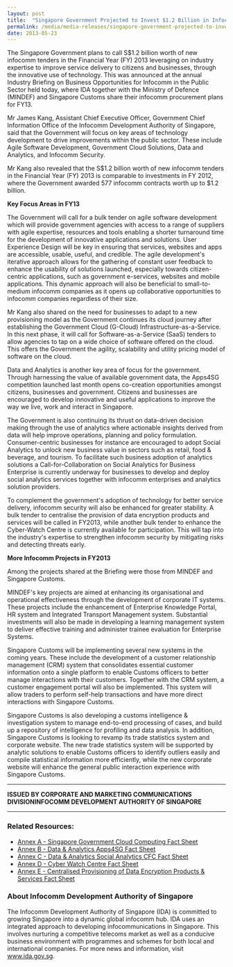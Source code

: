 ```yaml
---
layout: post
title:  "Singapore Government Projected to Invest $1.2 Billion in Infocomm Technologies to Enhance Operational Efficiency and Public Service Delivery"
permalink: /media/media-releases/singapore-government-projected-to-invest-1-point-2-billion-in-infocomm-technologies-to-enhance-operational-efficiency-and-public-service-delivery
date: 2013-05-23
---
```

The Singapore Government plans to call S$1.2 billion worth of new infocomm tenders in the Financial Year (FY) 2013 leveraging on industry expertise to improve service delivery to citizens and businesses, through the innovative use of technology. This was announced at the annual Industry Briefing on Business Opportunities for Infocomm in the Public Sector held today, where IDA together with the Ministry of Defence (MINDEF) and Singapore Customs share their infocomm procurement plans for FY13.

Mr James Kang, Assistant Chief Executive Officer, Government Chief Information Office of the Infocomm Development Authority of Singapore, said that the Government will focus on key areas of technology development to drive improvements within the public sector. These include Agile Software Development, Government Cloud Solutions, Data and Analytics, and Infocomm Security.

Mr Kang also revealed that the S$1.2 billion worth of new infocomm tenders in the Financial Year (FY) 2013 is comparable to investments in FY 2012, where the Government awarded 577 infocomm contracts worth up to $1.2 billion.

**Key Focus Areas in FY13**

The Government will call for a bulk tender on agile software development which will provide government agencies with access to a range of suppliers with agile expertise, resources and tools enabling a shorter turnaround time for the development of innovative applications and solutions. User Experience Design will be key in ensuring that services, websites and apps are accessible, usable, useful, and credible. The agile development's iterative approach allows for the gathering of constant user feedback to enhance the usability of solutions launched, especially towards citizen-centric applications, such as government e-services, websites and mobile applications. This dynamic approach will also be beneficial to small-to-medium infocomm companies as it opens up collaborative opportunities to infocomm companies regardless of their size.

Mr Kang also shared on the need for businesses to adapt to a new provisioning model as the Government continues its cloud journey after establishing the Government Cloud (G-Cloud) Infrastructure-as-a-Service. In this next phase, it will call for Software-as-a-Service (SaaS) tenders to allow agencies to tap on a wide choice of software offered on the cloud. This offers the Government the agility, scalability and utility pricing model of software on the cloud.

Data and Analytics is another key area of focus for the government. Through harnessing the value of available government data, the Apps4SG competition launched last month opens co-creation opportunities amongst citizens, businesses and government. Citizens and businesses are encouraged to develop innovative and useful applications to improve the way we live, work and interact in Singapore.

The Government is also continuing its thrust on data-driven decision making through the use of analytics where actionable insights derived from data will help improve operations, planning and policy formulation. Consumer-centric businesses for instance are encouraged to adopt Social Analytics to unlock new business value in sectors such as retail, food & beverage, and tourism. To facilitate such business adoption of analytics solutions a Call-for-Collaboration on Social Analytics for Business Enterprise is currently underway for businesses to develop and deploy social analytics services together with infocomm enterprises and analytics solution providers.

To complement the government's adoption of technology for better service delivery, infocomm security will also be enhanced for greater stability. A bulk tender to centralise the provision of data encryption products and services will be called in FY2013, while another bulk tender to enhance the Cyber-Watch Centre is currently available for participation. This will tap into the industry's expertise to strengthen infocomm security by mitigating risks and detecting threats early.

**More Infocomm Projects in FY2013**

Among the projects shared at the Briefing were those from MINDEF and Singapore Customs.

MINDEF's key projects are aimed at enhancing its organisational and operational effectiveness through the development of corporate IT systems. These projects include the enhancement of Enterprise Knowledge Portal, HR system and Integrated Transport Management system. Substantial investments will also be made in developing a learning management system to deliver effective training and administer trainee evaluation for Enterprise Systems.

Singapore Customs will be implementing several new systems in the coming years. These include the development of a customer relationship management (CRM) system that consolidates essential customer information onto a single platform to enable Customs officers to better manage interactions with their customers. Together with the CRM system, a customer engagement portal will also be implemented. This system will allow traders to perform self-help transactions and have more direct interactions with Singapore Customs.

Singapore Customs is also developing a customs intelligence & investigation system to manage end-to-end processing of cases, and build up a repository of intelligence for profiling and data analysis. In addition, Singapore Customs is looking to revamp its trade statistics system and corporate website. The new trade statistics system will be supported by analytic solutions to enable Customs officers to identify outliers easily and compile statistical information more efficiently, while the new corporate website will enhance the general public interaction experience with Singapore Customs.

---

**ISSUED BY CORPORATE AND MARKETING COMMUNICATIONS DIVISIONINFOCOMM DEVELOPMENT AUTHORITY OF SINGAPORE**

---

### **Related Resources:**
* [Annex A - Singapore Government Cloud Computing Fact Sheet](/files/media/media-releases/2013/06/AnnexApdf.pdf)
* [Annex B - Data & Analytics Apps4SG Fact Sheet](/files/media/media-releases/2013/06/AnnexBpdf.pdf)
* [Annex C - Data & Analytics Social Analytics CFC Fact Sheet](/files/media/media-releases/2013/06/AnnexCpdf.pdf)
* [Annex D - Cyber Watch Centre Fact Sheet](/files/media/media-releases/2013/06/AnnexDpdf.pdf)
* [Annex E - Centralised Provisioning of Data Encryption Products & Services Fact Sheet](/files/media/media-releases/2013/06/AnnexEpdf.pdf)

### **About Infocomm Development Authority of Singapore**
The Infocomm Development Authority of Singapore (IDA) is committed to growing Singapore into a dynamic global infocomm hub. IDA uses an integrated approach to developing infocommunications in Singapore. This involves nurturing a competitive telecoms market as well as a conducive business environment with programmes and schemes for both local and international companies. For more news and information, visit www.ida.gov.sg.
